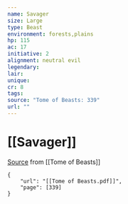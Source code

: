 ```yaml
---
name: Savager
size: Large
type: Beast
environment: forests,plains
hp: 115
ac: 17
initiative: 2
alignment: neutral evil
legendary: 
lair: 
unique: 
cr: 8
tags: 
source: "Tome of Beasts: 339"
url: ""
---
```

# [[Savager]]

[Source](zotero://open-pdf/library/items/ULEQWHJM?page=339) from [[Tome of Beasts]]

```pdf
{
	"url": "[[Tome of Beasts.pdf]]",
	"page": [339]
}
```

